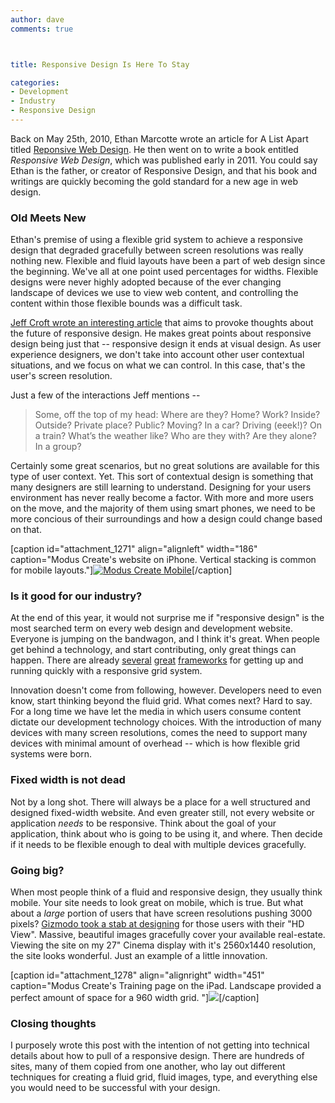 ```yaml
---
author: dave
comments: true



title: Responsive Design Is Here To Stay

categories:
- Development
- Industry
- Responsive Design
---
```


Back on May 25th, 2010, Ethan Marcotte wrote an article for A List Apart titled [Reponsive Web Design](http://www.alistapart.com/articles/responsive-web-design/). He then went on to write a book entitled _Responsive Web Design_, which was published early in 2011. You could say Ethan is the father, or creator of Responsive Design, and that his book and writings are quickly becoming the gold standard for a new age in web design.





### Old Meets New





Ethan's premise of using a flexible grid system to achieve a responsive design that degraded gracefully between screen resolutions was really nothing new. Flexible and fluid layouts have been a part of web design since the beginning. We've all at one point used percentages for widths. Flexible designs were never highly adopted because of the ever changing landscape of devices we use to view web content, and controlling the content within those flexible bounds was a difficult task.





[Jeff Croft wrote an interesting article](http://jeffcroft.com/blog/2012/jan/23/what-it-means-responsive/) that aims to provoke thoughts about the future of responsive design. He makes great points about responsive design being just that -- responsive design it ends at visual design. As user experience designers, we don't take into account other user contextual situations, and we focus on what we can control. In this case, that's the user's screen resolution.





Just a few of the interactions Jeff mentions --





> 
  
> 
> Some, off the top of my head: Where are they? Home? Work? Inside? Outside? Private place? Public? Moving? In a car? Driving (eeek!)? On a train? What’s the weather like? Who are they with? Are they alone? In a group?
> 
> 






Certainly some great scenarios, but no great solutions are available for this type of user context. Yet. This sort of contextual design is something that many designers are still learning to understand. Designing for your users environment has never really become a factor. With more and more users on the move, and the majority of them using smart phones, we need to be more concious of their surroundings and how a design could change based on that.





[caption id="attachment_1271" align="alignleft" width="186" caption="Modus Create's website on iPhone. Vertical stacking is common for mobile layouts."][![Modus Create Mobile](http://moduscreate.com/wp-content/uploads/2012/01/Screen-Shot-2012-01-27-at-4.24.06-PM-186x350.png)](http://moduscreate.com/responsive-design-is-here-to-stay/screen-shot-2012-01-27-at-4-24-06-pm/)[/caption]





### Is it good for our industry?





At the end of this year, it would not surprise me if "responsive design" is the most searched term on every web design and development website. Everyone is jumping on the bandwagon, and I think it's great. When people get behind a technology, and start contributing, only great things can happen. There are already [several](http://www.columnal.com/) [great](http://getskeleton.com/) [frameworks](http://simplegrid.info/) for getting up and running quickly with a responsive grid system.





Innovation doesn't come from following, however. Developers need to even know, start thinking beyond the fluid grid. What comes next? Hard to say. For a long time we have let the media in which users consume content dictate our development technology choices. With the introduction of many devices with many screen resolutions, comes the need to support many devices with minimal amount of overhead -- which is how flexible grid systems were born.





### Fixed width is not dead





Not by a long shot. There will always be a place for a well structured and designed fixed-width website. And even greater still, not every website or application _needs_ to be responsive. Think about the goal of your application, think about who is going to be using it, and where. Then decide if it needs to be flexible enough to deal with multiple devices gracefully.





### Going big?





When most people think of a fluid and responsive design, they usually think mobile. Your site needs to look great on mobile, which is true. But what about a _large_ portion of users that have screen resolutions pushing 3000 pixels? [Gizmodo took a stab at designing](http://gizmodo.com/5874887/canon-g1-x-hands-on-this-is-not-your-dads-point+and+shoot/gallery/1?hd=) for those users with their "HD View". Massive, beautiful images gracefully cover your available real-estate. Viewing the site on my 27" Cinema display with it's 2560x1440 resolution, the site looks wonderful. Just an example of a little innovation.





[caption id="attachment_1278" align="alignright" width="451" caption="Modus Create's Training page on the iPad. Landscape provided a perfect amount of space for a 960 width grid. "][![](http://moduscreate.com/wp-content/uploads/2012/01/Screen-Shot-2012-01-27-at-4.31.12-PM-451x350.png)](http://moduscreate.com/responsive-design-is-here-to-stay/screen-shot-2012-01-27-at-4-31-12-pm/)[/caption]





### Closing thoughts





I purposely wrote this post with the intention of not getting into technical details about how to pull of a responsive design. There are hundreds of sites, many of them copied from one another, who lay out different techniques for creating a fluid grid, fluid images, type, and everything else you would need to be successful with your design.



